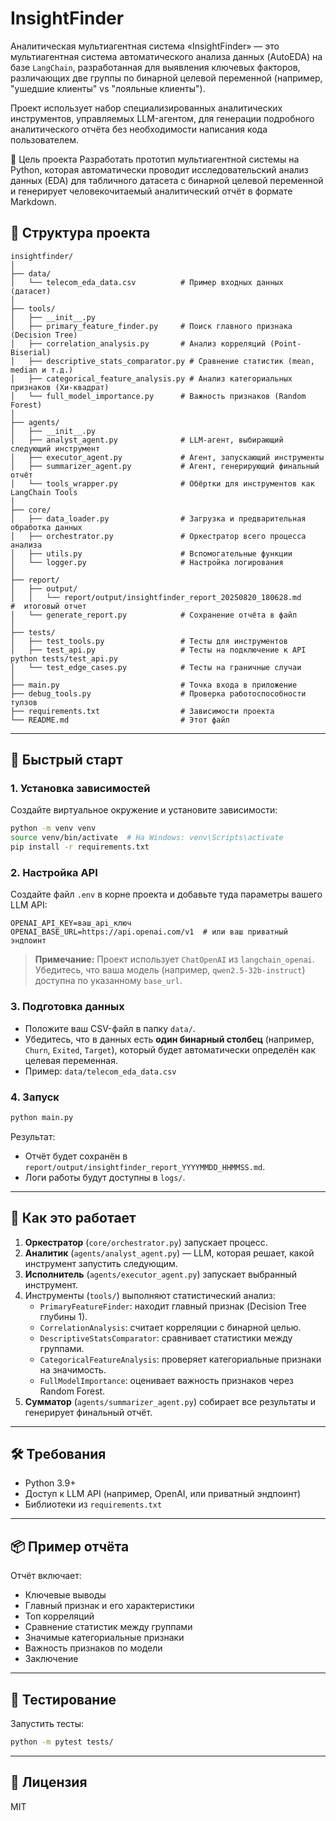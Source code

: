 # InsightFinder
Аналитическая мультиагентная система «InsightFinder»  — это мультиагентная система автоматического анализа данных (AutoEDA) на базе `LangChain`, разработанная для выявления ключевых факторов, различающих две группы по бинарной целевой переменной (например, "ушедшие клиенты" vs "лояльные клиенты").

Проект использует набор специализированных аналитических инструментов, управляемых LLM-агентом, для генерации подробного аналитического отчёта без необходимости написания кода пользователем.
 
 🎯 Цель проекта
Разработать прототип мультиагентной системы на Python, которая автоматически проводит исследовательский анализ данных (EDA) для табличного датасета с бинарной целевой переменной и генерирует человекочитаемый аналитический отчёт в формате Markdown.



## 📁 Структура проекта

```
insightfinder/
│
├── data/
│   └── telecom_eda_data.csv          # Пример входных данных (датасет)
│
├── tools/
│   ├── __init__.py
│   ├── primary_feature_finder.py     # Поиск главного признака (Decision Tree)
│   ├── correlation_analysis.py       # Анализ корреляций (Point-Biserial)
│   ├── descriptive_stats_comparator.py # Сравнение статистик (mean, median и т.д.)
│   ├── categorical_feature_analysis.py # Анализ категориальных признаков (Хи-квадрат)
│   └── full_model_importance.py      # Важность признаков (Random Forest)
│
├── agents/
│   ├── __init__.py
│   ├── analyst_agent.py              # LLM-агент, выбирающий следующий инструмент
│   ├── executor_agent.py             # Агент, запускающий инструменты
│   ├── summarizer_agent.py           # Агент, генерирующий финальный отчёт
│   └── tools_wrapper.py              # Обёртки для инструментов как LangChain Tools
│
├── core/
│   ├── data_loader.py                # Загрузка и предварительная обработка данных
│   ├── orchestrator.py               # Оркестратор всего процесса анализа
│   ├── utils.py                      # Вспомогательные функции
│   └── logger.py                     # Настройка логирования
│
├── report/
│   ├── output/
│   │   └── report/output/insightfinder_report_20250820_180628.md     #  итоговый отчет
│   └── generate_report.py            # Сохранение отчёта в файл
│
├── tests/
│   ├── test_tools.py                 # Тесты для инструментов
│   ├── test_api.py                   # Тесты на подключение к API  python tests/test_api.py   
│   └── test_edge_cases.py            # Тесты на граничные случаи
│
├── main.py                           # Точка входа в приложение
├── debug_tools.py                    # Проверка работоспособности тулзов
├── requirements.txt                  # Зависимости проекта
└── README.md                         # Этот файл
```

---

## 🚀 Быстрый старт

### 1. Установка зависимостей

Создайте виртуальное окружение и установите зависимости:

```bash
python -m venv venv
source venv/bin/activate  # На Windows: venv\Scripts\activate
pip install -r requirements.txt
```

### 2. Настройка API

Создайте файл `.env` в корне проекта и добавьте туда параметры вашего LLM API:

```env
OPENAI_API_KEY=ваш_api_ключ
OPENAI_BASE_URL=https://api.openai.com/v1  # или ваш приватный эндпоинт
```

> **Примечание:** Проект использует `ChatOpenAI` из `langchain_openai`. Убедитесь, что ваша модель (например, `qwen2.5-32b-instruct`) доступна по указанному `base_url`.

### 3. Подготовка данных

- Положите ваш CSV-файл в папку `data/`.
- Убедитесь, что в данных есть **один бинарный столбец** (например, `Churn`, `Exited`, `Target`), который будет автоматически определён как целевая переменная.
- Пример: `data/telecom_eda_data.csv`

### 4. Запуск

```bash
python main.py
```

Результат:
- Отчёт будет сохранён в `report/output/insightfinder_report_YYYYMMDD_HHMMSS.md`.
- Логи работы будут доступны в `logs/`.

---

## 🧠 Как это работает

1. **Оркестратор** (`core/orchestrator.py`) запускает процесс.
2. **Аналитик** (`agents/analyst_agent.py`) — LLM, которая решает, какой инструмент запустить следующим.
3. **Исполнитель** (`agents/executor_agent.py`) запускает выбранный инструмент.
4. Инструменты (`tools/`) выполняют статистический анализ:
   - `PrimaryFeatureFinder`: находит главный признак (Decision Tree глубины 1).
   - `CorrelationAnalysis`: считает корреляции с бинарной целью.
   - `DescriptiveStatsComparator`: сравнивает статистики между группами.
   - `CategoricalFeatureAnalysis`: проверяет категориальные признаки на значимость.
   - `FullModelImportance`: оценивает важность признаков через Random Forest.
5. **Сумматор** (`agents/summarizer_agent.py`) собирает все результаты и генерирует финальный отчёт.

---

## 🛠 Требования

- Python 3.9+
- Доступ к LLM API (например, OpenAI, или приватный эндпоинт)
- Библиотеки из `requirements.txt`

---

## 📦 Пример отчёта

Отчёт включает:

- Ключевые выводы
- Главный признак и его характеристики
- Топ корреляций
- Сравнение статистик между группами
- Значимые категориальные признаки
- Важность признаков по модели
- Заключение

---

## 🧪 Тестирование

Запустить тесты:

```bash
python -m pytest tests/
```

---

## 📄 Лицензия

MIT


